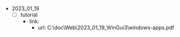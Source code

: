 - 2023_01_19
  - [ ] tutorial
    - link:
      - url: C:\doc\Web\2023_01_19_WinGui3\windows-apps.pdf

